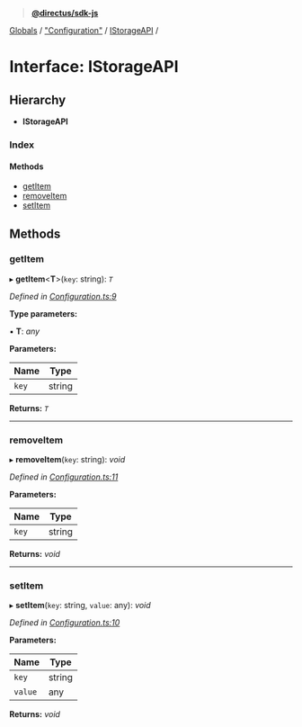 > **[@directus/sdk-js](../README.md)**

[Globals](../README.md) / ["Configuration"](../modules/_configuration_.md) / [IStorageAPI](_configuration_.istorageapi.md) /

# Interface: IStorageAPI

## Hierarchy

* **IStorageAPI**

### Index

#### Methods

* [getItem](_configuration_.istorageapi.md#getitem)
* [removeItem](_configuration_.istorageapi.md#removeitem)
* [setItem](_configuration_.istorageapi.md#setitem)

## Methods

###  getItem

▸ **getItem**<**T**>(`key`: string): *`T`*

*Defined in [Configuration.ts:9](https://github.com/direcuts/sdk-js/tree/master/Configuration.ts#L9)*

**Type parameters:**

▪ **T**: *any*

**Parameters:**

Name | Type |
------ | ------ |
`key` | string |

**Returns:** *`T`*

___

###  removeItem

▸ **removeItem**(`key`: string): *void*

*Defined in [Configuration.ts:11](https://github.com/direcuts/sdk-js/tree/master/Configuration.ts#L11)*

**Parameters:**

Name | Type |
------ | ------ |
`key` | string |

**Returns:** *void*

___

###  setItem

▸ **setItem**(`key`: string, `value`: any): *void*

*Defined in [Configuration.ts:10](https://github.com/direcuts/sdk-js/tree/master/Configuration.ts#L10)*

**Parameters:**

Name | Type |
------ | ------ |
`key` | string |
`value` | any |

**Returns:** *void*